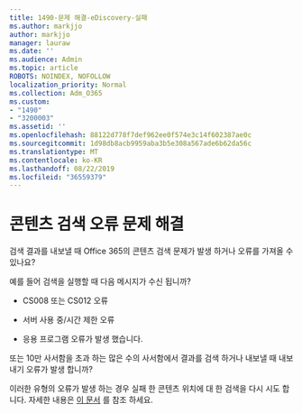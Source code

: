 ```yaml
---
title: 1490-문제 해결-eDiscovery-실패
ms.author: markjjo
author: markjjo
manager: lauraw
ms.date: ''
ms.audience: Admin
ms.topic: article
ROBOTS: NOINDEX, NOFOLLOW
localization_priority: Normal
ms.collection: Adm_O365
ms.custom:
- "1490"
- "3200003"
ms.assetid: ''
ms.openlocfilehash: 88122d778f7def962ee0f574e3c14f602387ae0c
ms.sourcegitcommit: 1d98db8acb9959aba3b5e308a567ade6b62da56c
ms.translationtype: MT
ms.contentlocale: ko-KR
ms.lasthandoff: 08/22/2019
ms.locfileid: "36559379"
---
```

# <a name="troubleshoot-content-search-errors"></a>콘텐츠 검색 오류 문제 해결

검색 결과를 내보낼 때 Office 365의 콘텐츠 검색 문제가 발생 하거나 오류를 가져올 수 있나요?

예를 들어 검색을 실행할 때 다음 메시지가 수신 됩니까?

- CS008 또는 CS012 오류

- 서버 사용 중/시간 제한 오류

- 응용 프로그램 오류가 발생 했습니다.

또는 10만 사서함을 초과 하는 많은 수의 사서함에서 결과를 검색 하거나 내보낼 때 내보내기 오류가 발생 합니까?

이러한 유형의 오류가 발생 하는 경우 실패 한 콘텐츠 위치에 대 한 검색을 다시 시도 합니다. 자세한 내용은 [이 문서](https://docs.microsoft.com/office365/securitycompliance/retry-failed-content-search) 를 참조 하세요.
